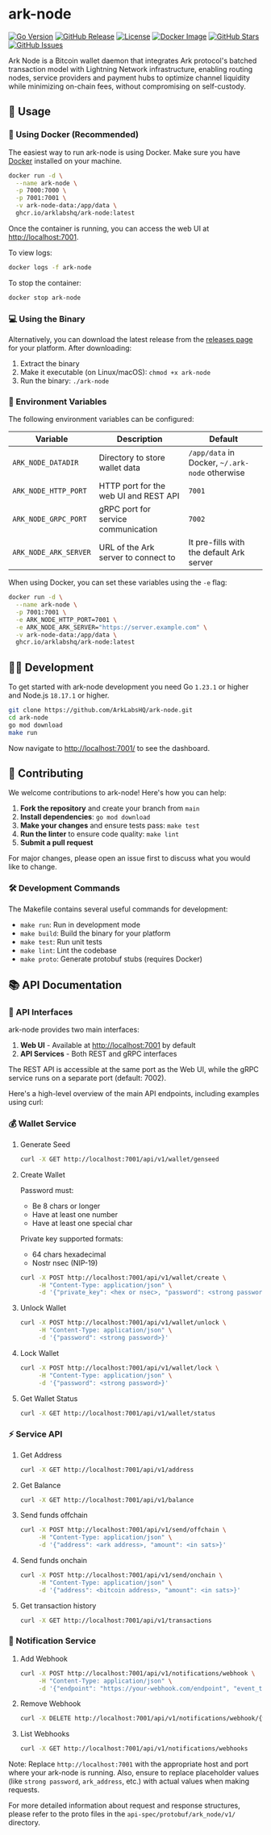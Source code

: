 # ark-node

[![Go Version](https://img.shields.io/badge/Go-1.23.1-blue.svg)](https://golang.org/doc/go1.23)
[![GitHub Release](https://img.shields.io/github/v/release/ArkLabsHQ/ark-node)](https://github.com/ArkLabsHQ/ark-node/releases/latest)
[![License](https://img.shields.io/github/license/ArkLabsHQ/ark-node)](https://github.com/ArkLabsHQ/ark-node/blob/main/LICENSE)
[![Docker Image](https://img.shields.io/docker/pulls/arklabshq/ark-node)](https://ghcr.io/arklabshq/ark-node)
[![GitHub Stars](https://img.shields.io/github/stars/ArkLabsHQ/ark-node)](https://github.com/ArkLabsHQ/ark-node/stargazers)
[![GitHub Issues](https://img.shields.io/github/issues/ArkLabsHQ/ark-node)](https://github.com/ArkLabsHQ/ark-node/issues)

Ark Node is a Bitcoin wallet daemon that integrates Ark protocol's batched transaction model with Lightning Network infrastructure, enabling routing nodes, service providers and payment hubs to optimize channel liquidity while minimizing on-chain fees, without compromising on self-custody.

## 🚀 Usage

### 🐳 Using Docker (Recommended)

The easiest way to run ark-node is using Docker. Make sure you have [Docker](https://docs.docker.com/get-docker/) installed on your machine.

```bash
docker run -d \
  --name ark-node \
  -p 7000:7000 \
  -p 7001:7001 \
  -v ark-node-data:/app/data \
  ghcr.io/arklabshq/ark-node:latest
```

Once the container is running, you can access the web UI at [http://localhost:7001](localhost:7001).

To view logs:

```bash
docker logs -f ark-node
```

To stop the container:

```bash
docker stop ark-node
```

### 💻 Using the Binary

Alternatively, you can download the latest release from the [releases page](https://github.com/ArkLabsHQ/ark-node/releases) for your platform. After downloading:

1. Extract the binary
2. Make it executable (on Linux/macOS): `chmod +x ark-node`
3. Run the binary: `./ark-node`

### 🔧 Environment Variables

The following environment variables can be configured:

| Variable | Description | Default |
|----------|-------------|---------|
| `ARK_NODE_DATADIR` | Directory to store wallet data | `/app/data` in Docker, `~/.ark-node` otherwise |
| `ARK_NODE_HTTP_PORT` | HTTP port for the web UI and REST API | `7001` |
| `ARK_NODE_GRPC_PORT` | gRPC port for service communication | `7002` |
| `ARK_NODE_ARK_SERVER` | URL of the Ark server to connect to | It pre-fills with the default Ark server |

When using Docker, you can set these variables using the `-e` flag:

```bash
docker run -d \
  --name ark-node \
  -p 7001:7001 \
  -e ARK_NODE_HTTP_PORT=7001 \
  -e ARK_NODE_ARK_SERVER="https://server.example.com" \
  -v ark-node-data:/app/data \
  ghcr.io/arklabshq/ark-node:latest
```

## 👨‍💻 Development

To get started with ark-node development you need Go `1.23.1` or higher and Node.js `18.17.1` or higher.

```bash
git clone https://github.com/ArkLabsHQ/ark-node.git
cd ark-node
go mod download
make run
```

Now navigate to [http://localhost:7001/](http://localhost:7001/) to see the dashboard.

## 🤝 Contributing

We welcome contributions to ark-node! Here's how you can help:

1. **Fork the repository** and create your branch from `main`
2. **Install dependencies**: `go mod download`
3. **Make your changes** and ensure tests pass: `make test`
4. **Run the linter** to ensure code quality: `make lint`
5. **Submit a pull request**

For major changes, please open an issue first to discuss what you would like to change.

### 🛠️ Development Commands

The Makefile contains several useful commands for development:

- `make run`: Run in development mode
- `make build`: Build the binary for your platform
- `make test`: Run unit tests
- `make lint`: Lint the codebase
- `make proto`: Generate protobuf stubs (requires Docker)

## 📚 API Documentation

### 🔌 API Interfaces

ark-node provides two main interfaces:

1. **Web UI** - Available at [http://localhost:7001](http://localhost:7001) by default
2. **API Services** - Both REST and gRPC interfaces

The REST API is accessible at the same port as the Web UI, while the gRPC service runs on a separate port (default: 7002).

Here's a high-level overview of the main API endpoints, including examples using curl:

### 💰 Wallet Service

1. Generate Seed

   ```sh
   curl -X GET http://localhost:7001/api/v1/wallet/genseed
   ```

2. Create Wallet

   Password must:
   - Be 8 chars or longer
   - Have at least one number
   - Have at least one special char

   Private key supported formats:
   - 64 chars hexadecimal
   - Nostr nsec (NIP-19)
  
   ```sh
   curl -X POST http://localhost:7001/api/v1/wallet/create \
        -H "Content-Type: application/json" \
        -d '{"private_key": <hex or nsec>, "password": <strong password>, "server_url": "https://server.example.com"}'
   ```

3. Unlock Wallet

   ```sh
   curl -X POST http://localhost:7001/api/v1/wallet/unlock \
        -H "Content-Type: application/json" \
        -d '{"password": <strong password>}'
   ```

4. Lock Wallet

   ```sh
   curl -X POST http://localhost:7001/api/v1/wallet/lock \
        -H "Content-Type: application/json" \
        -d '{"password": <strong password>}'
   ```

5. Get Wallet Status

   ```sh
   curl -X GET http://localhost:7001/api/v1/wallet/status
   ```

### ⚡ Service API

1. Get Address

   ```sh
   curl -X GET http://localhost:7001/api/v1/address
   ```

2. Get Balance

   ```sh
   curl -X GET http://localhost:7001/api/v1/balance
   ```

3. Send funds offchain

   ```sh
   curl -X POST http://localhost:7001/api/v1/send/offchain \
        -H "Content-Type: application/json" \
        -d '{"address": <ark address>, "amount": <in sats>}'
   ```

4. Send funds onchain

   ```sh
   curl -X POST http://localhost:7001/api/v1/send/onchain \
        -H "Content-Type: application/json" \
        -d '{"address": <bitcoin address>, "amount": <in sats>}'
   ```

5. Get transaction history

   ```sh
   curl -X GET http://localhost:7001/api/v1/transactions
   ```

### 🔔 Notification Service

1. Add Webhook

   ```sh
   curl -X POST http://localhost:7001/api/v1/notifications/webhook \
        -H "Content-Type: application/json" \
        -d '{"endpoint": "https://your-webhook.com/endpoint", "event_type": "WEBHOOK_EVENT_TYPE_ROUND", "secret": "your_secret"}'
   ```

2. Remove Webhook

   ```sh
   curl -X DELETE http://localhost:7001/api/v1/notifications/webhook/{webhook_id}
   ```

3. List Webhooks

   ```sh
   curl -X GET http://localhost:7001/api/v1/notifications/webhooks
   ```

Note: Replace `http://localhost:7001` with the appropriate host and port where your ark-node is running. Also, ensure to replace placeholder values (like `strong password`, `ark_address`, etc.) with actual values when making requests.

For more detailed information about request and response structures, please refer to the proto files in the `api-spec/protobuf/ark_node/v1/` directory.

